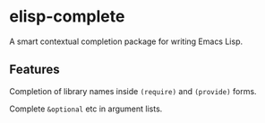 # elisp-complete

A smart contextual completion package for writing Emacs Lisp.

## Features

Completion of library names inside `(require)` and `(provide)` forms.

Complete `&optional` etc in argument lists.
